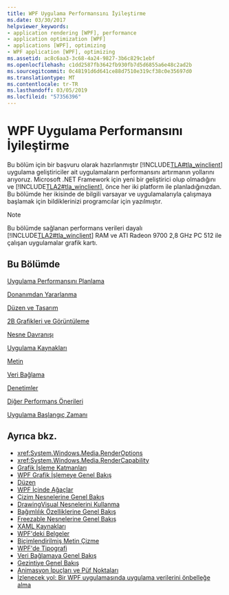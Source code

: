 ```yaml
---
title: WPF Uygulama Performansını İyileştirme
ms.date: 03/30/2017
helpviewer_keywords:
- application rendering [WPF], performance
- application optimization [WPF]
- applications [WPF], optimizing
- WPF application [WPF], optimizing
ms.assetid: ac8c6aa3-3c68-4a24-9827-3b6c829c1ebf
ms.openlocfilehash: c1dd2587fb3642fb930fb7d5d6855a6e48c2ad2b
ms.sourcegitcommit: 0c48191d6d641ce88d7510e319cf38c0e35697d0
ms.translationtype: MT
ms.contentlocale: tr-TR
ms.lasthandoff: 03/05/2019
ms.locfileid: "57356396"
---
```

# <a name="optimizing-wpf-application-performance"></a>WPF Uygulama Performansını İyileştirme
Bu bölüm için bir başvuru olarak hazırlanmıştır [!INCLUDE[TLA#tla_winclient](../../../../includes/tlasharptla-winclient-md.md)] uygulama geliştiriciler ait uygulamaların performansını artırmanın yollarını arıyoruz. Microsoft .NET Framework için yeni bir geliştirici olup olmadığını ve [!INCLUDE[TLA2#tla_winclient](../../../../includes/tla2sharptla-winclient-md.md)], önce her iki platform ile planladığınızdan. Bu bölümde her ikisinde de bilgili varsayar ve uygulamalarıyla çalışmaya başlamak için bildiklerinizi programcılar için yazılmıştır.  
  
> [!NOTE]
>  Bu bölümde sağlanan performans verileri dayalı [!INCLUDE[TLA2#tla_winclient](../../../../includes/tla2sharptla-winclient-md.md)] RAM ve ATI Radeon 9700 2,8 GHz PC 512 ile çalışan uygulamalar grafik kartı.  
  
## <a name="in-this-section"></a>Bu Bölümde  
 [Uygulama Performansını Planlama](planning-for-application-performance.md)  
  
 [Donanımdan Yararlanma](optimizing-performance-taking-advantage-of-hardware.md)  
  
 [Düzen ve Tasarım](optimizing-performance-layout-and-design.md)  
  
 [2B Grafikleri ve Görüntüleme](optimizing-performance-2d-graphics-and-imaging.md)  
  
 [Nesne Davranışı](optimizing-performance-object-behavior.md)  
  
 [Uygulama Kaynakları](optimizing-performance-application-resources.md)  
  
 [Metin](optimizing-performance-text.md)  
  
 [Veri Bağlama](optimizing-performance-data-binding.md)  
  
 [Denetimler](optimizing-performance-controls.md)  
  
 [Diğer Performans Önerileri](optimizing-performance-other-recommendations.md)  
  
 [Uygulama Başlangıç Zamanı](application-startup-time.md)  
  
## <a name="see-also"></a>Ayrıca bkz.
- <xref:System.Windows.Media.RenderOptions>
- <xref:System.Windows.Media.RenderCapability>
- [Grafik İşleme Katmanları](graphics-rendering-tiers.md)
- [WPF Grafik İşlemeye Genel Bakış](../graphics-multimedia/wpf-graphics-rendering-overview.md)
- [Düzen](layout.md)
- [WPF İçinde Ağaçlar](trees-in-wpf.md)
- [Çizim Nesnelerine Genel Bakış](../graphics-multimedia/drawing-objects-overview.md)
- [DrawingVisual Nesnelerini Kullanma](../graphics-multimedia/using-drawingvisual-objects.md)
- [Bağımlılık Özelliklerine Genel Bakış](dependency-properties-overview.md)
- [Freezable Nesnelerine Genel Bakış](freezable-objects-overview.md)
- [XAML Kaynakları](xaml-resources.md)
- [WPF'deki Belgeler](documents-in-wpf.md)
- [Biçimlendirilmiş Metin Çizme](drawing-formatted-text.md)
- [WPF'de Tipografi](typography-in-wpf.md)
- [Veri Bağlamaya Genel Bakış](../data/data-binding-overview.md)
- [Gezintiye Genel Bakış](../app-development/navigation-overview.md)
- [Animasyon İpuçları ve Püf Noktaları](../graphics-multimedia/animation-tips-and-tricks.md)
- [İzlenecek yol: Bir WPF uygulamasında uygulama verilerini önbelleğe alma](walkthrough-caching-application-data-in-a-wpf-application.md)
